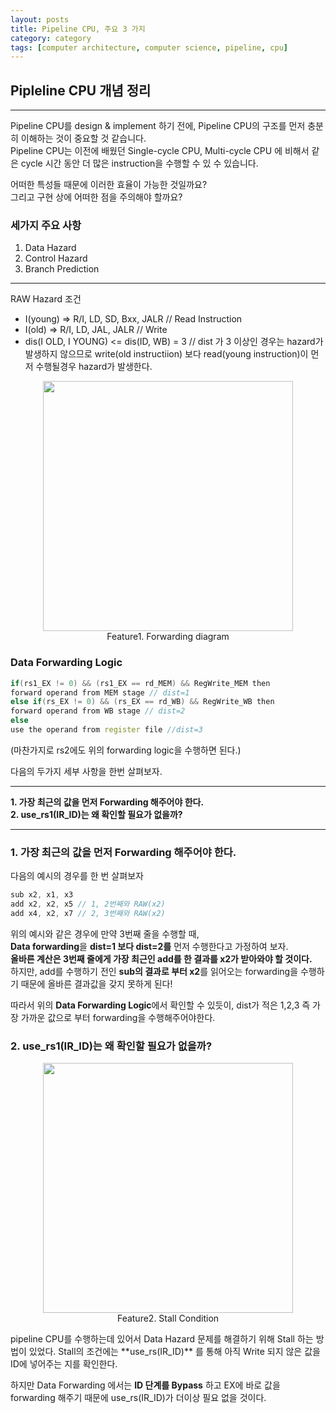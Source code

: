 ```yaml
---
layout: posts
title: Pipeline CPU, 주요 3 가지
category: category
tags: [computer architecture, computer science, pipeline, cpu]
---
```


## Pipleline CPU 개념 정리

---

Pipeline CPU를 design & implement 하기 전에, Pipeline CPU의 구조를 먼저 충분히 이해하는 것이 중요할 것 같습니다.  
Pipeline CPU는 이전에 배웠던 Single-cycle CPU, Multi-cycle CPU 에 비해서 같은 cycle 시간 동안 더 많은 instruction을 수행할 수 있 수 있습니다.

어떠한 특성들 때문에 이러한 효율이 가능한 것일까요?  
그리고 구현 상에 어떠한 점을 주의해야 할까요?

### 세가지 주요 사항

1. Data Hazard
2. Control Hazard
3. Branch Prediction

---

RAW Hazard 조건

- I(young) => R/I, LD, SD, Bxx, JALR // Read Instruction
- I(old) => R/I, LD, JAL, JALR // Write
- dis(I OLD, I YOUNG) <= dis(ID, WB) = 3 // dist 가 3 이상인 경우는 hazard가 발생하지 않으므로
write(old instructiion) 보다 read(young instruction)이 먼저 수행될경우 hazard가 발생한다.
<p align="center">
  <img src="https://user-images.githubusercontent.com/80669616/116329894-40c7b780-a807-11eb-8e9e-7580d0685266.png" width="400"><br>Feature1. Forwarding diagram
</p>

### Data Forwarding Logic

```c++
if(rs1_EX != 0) && (rs1_EX == rd_MEM) && RegWrite_MEM then
forward operand from MEM stage // dist=1
else if(rs_EX != 0) && (rs_EX == rd_WB) && RegWrite_WB then
forward operand from WB stage // dist=2
else
use the operand from register file //dist=3
```

(마찬가지로 rs2에도 위의 forwarding logic을 수행하면 된다.)

다음의 두가지 세부 사항을 한번 살펴보자.

---

**1. 가장 최근의 값을 먼저 Forwarding 해주어야 한다.**  
**2. use_rs1(IR_ID)는 왜 확인할 필요가 없을까?**

---

### 1. 가장 최근의 값을 먼저 Forwarding 해주어야 한다.

다음의 예시의 경우를 한 번 살펴보자

```c
sub x2, x1, x3
add x2, x2, x5 // 1, 2번째와 RAW(x2)
add x4, x2, x7 // 2, 3번째와 RAW(x2)
```

위의 예시와 같은 경우에 만약 3번째 줄을 수행할 때,  
**Data forwarding**을 **dist=1 보다 dist=2를** 먼저 수행한다고 가정하여 보자.  
**올바른 계산은 3번째 줄에게 가장 최근인 add를 한 결과를 x2가 받아와야 할 것이다.**  
하지만, add를 수행하기 전인 **sub의 결과로 부터 x2**를 읽어오는 forwarding을 수행하기 때문에 올바른 결과값을 갖지 못하게 된다!

따라서
위의 **Data Forwarding Logic**에서 확인할 수 있듯이, dist가 적은 1,2,3 즉 가장 가까운 값으로 부터 forwarding을 수행해주어야한다.

### 2. use_rs1(IR_ID)는 왜 확인할 필요가 없을까?

<p align="center">
  <img src="https://user-images.githubusercontent.com/80669616/116332847-77a0cc00-a80d-11eb-897e-b41e4905fd52.png" width="400"><br>Feature2. Stall Condition
</p>
 pipeline CPU를 수행하는데 있어서 Data Hazard 문제를 해결하기 위해 Stall 하는 방법이 있었다.
Stall의 조건에는 **use_rs(IR_ID)** 를 통해 아직 Write 되지 않은 값을 ID에 넣어주는 지를 확인한다.

하지만 Data Forwarding 에서는 **ID 단계를 Bypass** 하고 EX에 바로 값을 forwarding 해주기 때문에 use_rs(IR_ID)가 더이상 필요 없을 것이다.
